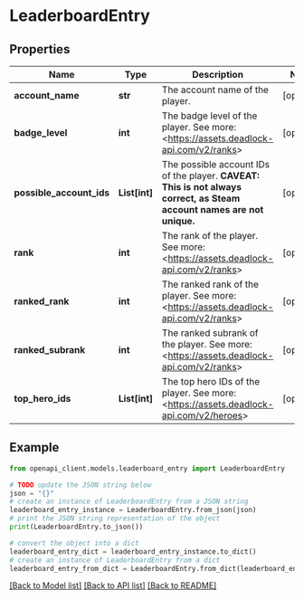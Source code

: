 # LeaderboardEntry


## Properties

Name | Type | Description | Notes
------------ | ------------- | ------------- | -------------
**account_name** | **str** | The account name of the player. | [optional] 
**badge_level** | **int** | The badge level of the player. See more: &lt;https://assets.deadlock-api.com/v2/ranks&gt; | [optional] 
**possible_account_ids** | **List[int]** | The possible account IDs of the player. **CAVEAT: This is not always correct, as Steam account names are not unique.** | [optional] 
**rank** | **int** | The rank of the player. See more: &lt;https://assets.deadlock-api.com/v2/ranks&gt; | [optional] 
**ranked_rank** | **int** | The ranked rank of the player. See more: &lt;https://assets.deadlock-api.com/v2/ranks&gt; | [optional] 
**ranked_subrank** | **int** | The ranked subrank of the player. See more: &lt;https://assets.deadlock-api.com/v2/ranks&gt; | [optional] 
**top_hero_ids** | **List[int]** | The top hero IDs of the player. See more: &lt;https://assets.deadlock-api.com/v2/heroes&gt; | [optional] 

## Example

```python
from openapi_client.models.leaderboard_entry import LeaderboardEntry

# TODO update the JSON string below
json = "{}"
# create an instance of LeaderboardEntry from a JSON string
leaderboard_entry_instance = LeaderboardEntry.from_json(json)
# print the JSON string representation of the object
print(LeaderboardEntry.to_json())

# convert the object into a dict
leaderboard_entry_dict = leaderboard_entry_instance.to_dict()
# create an instance of LeaderboardEntry from a dict
leaderboard_entry_from_dict = LeaderboardEntry.from_dict(leaderboard_entry_dict)
```
[[Back to Model list]](../README.md#documentation-for-models) [[Back to API list]](../README.md#documentation-for-api-endpoints) [[Back to README]](../README.md)


